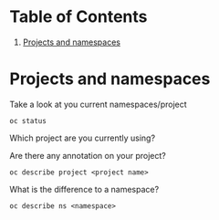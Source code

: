 
# Table of Contents

1.  [Projects and namespaces](#orgebf080e)


<a id="orgebf080e"></a>

# Projects and namespaces

Take a look at you current namespaces/project

    oc status

Which project are you currently using?

Are there any annotation on your project?

    oc describe project <project name>

What is the difference to a namespace?

    oc describe ns <namespace>
